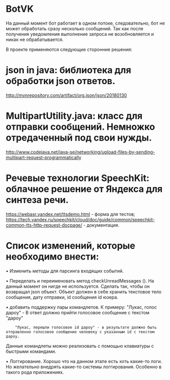 # BotVK
На данный момент бот работает в одном потоке, следовательно, бот не может обработать сразу несколько сообщений. Так как после получения уведомления выполнение запроса не возобновляется и никак не обрабатывается.

В проекте применяются следующие сторонние решения:
# json in java: библиотека для обработки json ответов.
  http://mvnrepository.com/artifact/org.json/json/20180130
# MultipartUtility.java: класс для отправки сообщений. Немножко отредаченный под свои нужды.
  http://www.codejava.net/java-se/networking/upload-files-by-sending-multipart-request-programmatically
# Речевые технологии SpeechKit: облачное решение от Яндекса для синтеза речи.
  https://webasr.yandex.net/ttsdemo.html - форма для тестов;
  https://tech.yandex.ru/speechkit/cloud/doc/guide/common/speechkit-common-tts-http-request-docpage/ - документация.
  
  
# Список изменений, которые необходимо внести:
•	Изменить методы для парсинга входящих событий. 

• Переделать и переименовать метод checkUnreadMessages ().
  На данный момент он нигде не используется.
  Сделать так, чтобы он возвращал json объект. Объект должен в себе хранить текстовое тело сообщения, дату отправки, id сообщения
  id юзера.

•	добавить поддержку пары командлетов.
  К примеру: 
        "Лукас, голос дароу" - В ответ должно прийти голосовое сообщение с текстом "дароу"
        
        "Лукас, перешли голосовое id дароу" - в результате должно быть отправленно голосовое сообщение человеку с указанным id c текстом дароу.
        
 Данные командлеты можно реализовать с помощью клавиатуры с быстрыми командами.

•	Логгирование.
  Хорошо что на данном этапе есть хоть какие-то логи.
  Но желательно внедрять какие-то системы логгирования. Особенно в такого рода приложениях.

